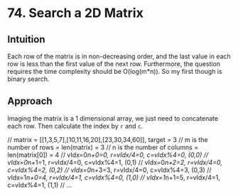 # 74. Search a 2D Matrix

## Intuition
Each row of the matrix is in non-decreasing order, and the last value in each row is less than the first value of the next row.
Furthermore, the question requires the time complexity should be O(log(m*n)). So my first though is binary search.

## Approach
Imaging the matrix is a 1 dimensional array, we just need to concatenate each row.
Then calculate the index by `r` and `c`.

// matrix = [[1,3,5,7],[10,11,16,20],[23,30,34,60]], target = 3
// m is the number of rows = len(matrix) = 3
// n is the number of columns = len(matrix[0]) = 4
// vIdx=0*n+0=0, r=vIdx/4=0, c=vIdx%4=0, (0,0)
// vIdx=0*n+1=1, r=vIdx/4=0, c=vIdx%4=1, (0,1)
// vIdx=0*n+2=2, r=vIdx/4=0, c=vIdx%4=2, (0,2)
// vIdx=0*n+3=3, r=vIdx/4=0, c=vIdx%4=3, (0,3)
// vIdx=1*n+0=4, r=vIdx/4=1, c=vIdx%4=0, (1,0)
// vIdx=1*n+1=5, r=vIdx/4=1, c=vIdx%4=1, (1,1)
// ... 